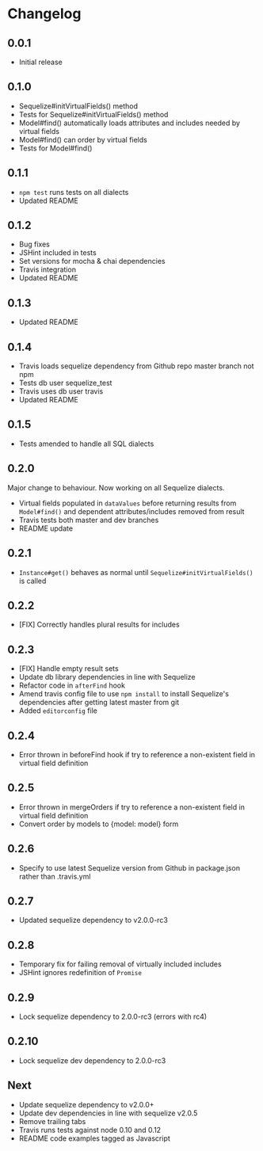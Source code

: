 # Changelog

## 0.0.1

* Initial release

## 0.1.0

* Sequelize#initVirtualFields() method
* Tests for Sequelize#initVirtualFields() method
* Model#find() automatically loads attributes and includes needed by virtual fields
* Model#find() can order by virtual fields
* Tests for Model#find()

## 0.1.1

* `npm test` runs tests on all dialects
* Updated README

## 0.1.2

* Bug fixes
* JSHint included in tests
* Set versions for mocha & chai dependencies
* Travis integration
* Updated README

## 0.1.3

* Updated README

## 0.1.4

* Travis loads sequelize dependency from Github repo master branch not npm
* Tests db user sequelize_test
* Travis uses db user travis
* Updated README

## 0.1.5

* Tests amended to handle all SQL dialects

## 0.2.0

Major change to behaviour.
Now working on all Sequelize dialects.

* Virtual fields populated in `dataValues` before returning results from `Model#find()` and dependent attributes/includes removed from result
* Travis tests both master and dev branches
* README update

## 0.2.1

* `Instance#get()` behaves as normal until `Sequelize#initVirtualFields()` is called

## 0.2.2

* [FIX] Correctly handles plural results for includes

## 0.2.3

* [FIX] Handle empty result sets
* Update db library dependencies in line with Sequelize
* Refactor code in `afterFind` hook
* Amend travis config file to use `npm install` to install Sequelize's dependencies after getting latest master from git
* Added `editorconfig` file

## 0.2.4

* Error thrown in beforeFind hook if try to reference a non-existent field in virtual field definition

## 0.2.5

* Error thrown in mergeOrders if try to reference a non-existent field in virtual field definition
* Convert order by models to {model: model} form

## 0.2.6

* Specify to use latest Sequelize version from Github in package.json rather than .travis.yml

## 0.2.7

* Updated sequelize dependency to v2.0.0-rc3

## 0.2.8

* Temporary fix for failing removal of virtually included includes
* JSHint ignores redefinition of `Promise`

## 0.2.9

* Lock sequelize dependency to 2.0.0-rc3 (errors with rc4)

## 0.2.10

* Lock sequelize dev dependency to 2.0.0-rc3

## Next

* Update sequelize dependency to v2.0.0+
* Update dev dependencies in line with sequelize v2.0.5
* Remove trailing tabs
* Travis runs tests against node 0.10 and 0.12
* README code examples tagged as Javascript
